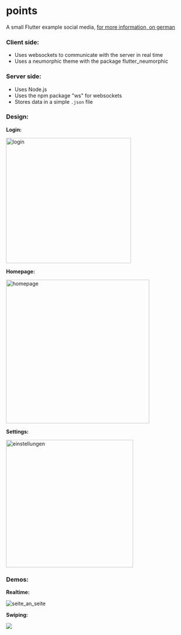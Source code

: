 
# points

A small Flutter example social media, [for more information, on german](https://tonyborchert.xyz/points/)

### Client side:

- Uses websockets to communicate with the server in real time
- Uses a neumorphic theme with the package flutter_neumorphic

### Server side: 

- Uses Node.js
- Uses the npm package "ws" for websockets
- Stores data in a simple `.json` file

### Design:

**Login:**

<img width="342" alt="login" src="https://user-images.githubusercontent.com/65500763/114528970-ca915580-9c49-11eb-82cf-bed59eb762f1.png">

**Homepage:**

<img width="392" alt="homepage" src="https://user-images.githubusercontent.com/65500763/114529041-daa93500-9c49-11eb-8c9a-8f982bdc5a81.png">

**Settings:**

<img width="348" alt="einstellungen" src="https://user-images.githubusercontent.com/65500763/114529105-ea287e00-9c49-11eb-83af-4676e6fd6297.png">


### Demos:

**Realtime:**

![seite_an_seite](https://user-images.githubusercontent.com/65500763/114529390-2fe54680-9c4a-11eb-8779-e9571dc28420.gif)

**Swiping:**

![](https://user-images.githubusercontent.com/65500763/114528877-b188a480-9c49-11eb-9d36-93587beccda0.gif)
